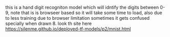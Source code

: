 this is a hand digit recogniton model which will idntify the digits between 0-9, note that is is browseer based so it will take some time to load, also due to less training due to browser limitation
sometimes it gets confused specially when drawn 8. look th site here https://silenme.github.io/deployed-tf-models/p2/mnist.html
